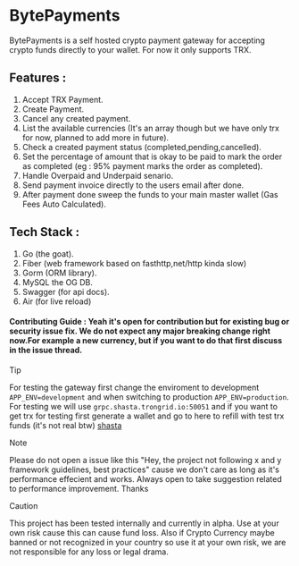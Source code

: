 # BytePayments
BytePayments is a self hosted crypto payment gateway for accepting crypto funds directly to your wallet. For now it only supports TRX.

## Features :
1. Accept TRX Payment.
2. Create Payment.
3. Cancel any created payment.
4. List the available currencies (It's an array though but we have only trx for now, planned to add more in future).
5. Check a created payment status (completed,pending,cancelled).
6. Set the percentage of amount that is okay to be paid to mark the order as completed (eg : 95% payment marks the order as completed).
7. Handle Overpaid and Underpaid senario.
3. Send payment invoice directly to the users email after done.
4. After payment done sweep the funds to your main master wallet (Gas Fees Auto Calculated).

## Tech Stack :
1. Go (the goat).
2. Fiber (web framework based on fasthttp,net/http kinda slow)
3. Gorm (ORM library).
4. MySQL the OG DB.
5. Swagger (for api docs).
6. Air (for live reload)

#### Contributing Guide : Yeah it's open for contribution but for existing bug or security issue fix. We do not expect any major breaking change right now.For example a new currency, but if you want to do that first discuss in the issue thread.


> [!TIP]
> For testing the gateway first change the enviroment to development `APP_ENV=development` and when
> switching to production `APP_ENV=production`. For testing we will use `grpc.shasta.trongrid.io:50051`
> and if you want to get trx for testing first generate a wallet and go to here to refill with test trx funds (it's not real btw) [shasta](https://shasta.tronex.io/join/getJoinPage)

> [!NOTE]
> Please do not open a issue like this "Hey, the project not following x and y framework guidelines, best practices" cause we don't care as long as it's performance effecient and works. Always open to take suggestion related to performance improvement. Thanks


> [!CAUTION]
> This project has been tested internally and currently in alpha. Use at your own risk cause this can cause fund loss. Also if Crypto Currency maybe banned or not recognized in your country so use it at your own risk, we are not responsible for any loss or legal drama.
